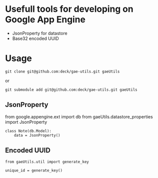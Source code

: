 # Usefull tools for developing on Google App Engine

* JsonProperty for datastore
* Base32 encoded UUID

# Usage

    git clone git@github.com:deck/gae-utils.git gaeUtils

or

    git submodule add git@github.com:deck/gae-utils.git gaeUtils

## JsonProperty

from google.appengine.ext import db
from gaeUtils.datastore_properties import JsonProperty

    class Note(db.Model):
        data = JsonProperty()


## Encoded UUID

    from gaeUtils.util import generate_key

    unique_id = generate_key()
